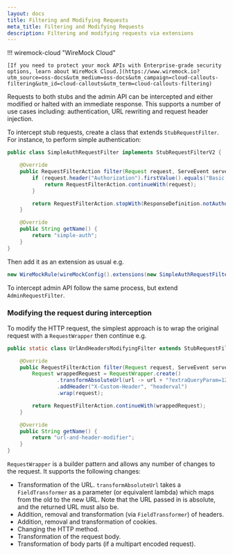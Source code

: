 ```yaml
---
layout: docs
title: Filtering and Modifying Requests
meta_title: Filtering and Modifying Requests
description: Filtering and modifying requests via extensions
---
```




!!! wiremock-cloud "WireMock Cloud"

    [If you need to protect your mock APIs with Enterprise-grade security options, learn about WireMock Cloud.](https://www.wiremock.io?utm_source=oss-docs&utm_medium=oss-docs&utm_campaign=cloud-callouts-filtering&utm_id=cloud-callouts&utm_term=cloud-callouts-filtering)



Requests to both stubs and the admin API can be intercepted and either modified or halted with an immediate response.
This supports a number of use cases including: authentication, URL rewriting and request header injection.

To intercept stub requests, create a class that extends `StubRequestFilter`. For instance, to perform simple authentication:

```java
public class SimpleAuthRequestFilter implements StubRequestFilterV2 {

    @Override
    public RequestFilterAction filter(Request request, ServeEvent serveEvent) {
        if (request.header("Authorization").firstValue().equals("Basic abc123")) {
            return RequestFilterAction.continueWith(request);
        }

        return RequestFilterAction.stopWith(ResponseDefinition.notAuthorised());
    }

    @Override
    public String getName() {
        return "simple-auth";
    }
}
```

Then add it as an extension as usual e.g.

```java
new WireMockRule(wireMockConfig().extensions(new SimpleAuthRequestFilter()));
```

To intercept admin API follow the same process, but extend `AdminRequestFilter`.


### Modifying the request during interception

To modify the HTTP request, the simplest approach is to wrap the original request with a `RequestWrapper` then continue e.g.

```java
public static class UrlAndHeadersModifyingFilter extends StubRequestFilterV2 {

    @Override
    public RequestFilterAction filter(Request request, ServeEvent serveEvent) {
        Request wrappedRequest = RequestWrapper.create()
                .transformAbsoluteUrl(url -> url + "?extraQueryParam=123")
                .addHeader("X-Custom-Header", "headerval")
                .wrap(request);

        return RequestFilterAction.continueWith(wrappedRequest);
    }

    @Override
    public String getName() {
        return "url-and-header-modifier";
    }
}
```

`RequestWrapper` is a builder pattern and allows any number of changes to the request. It supports the following changes:

-   Transformation of the URL. `transformAbsoluteUrl` takes a `FieldTransformer` as a parameter (or equivalent lambda) which maps
    from the old to the new URL. Note that the URL passed in is absolute, and the returned URL must also be.
-   Addition, removal and transformation (via `FieldTransformer`) of headers.
-   Addition, removal and transformation of cookies.
-   Changing the HTTP method.
-   Transformation of the request body.
-   Transformation of body parts (if a multipart encoded request).
